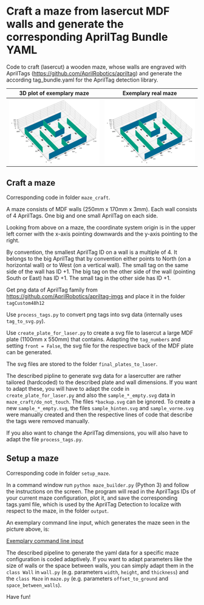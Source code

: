 # Craft a maze from lasercut MDF walls and generate the corresponding AprilTag Bundle YAML
Code to craft (lasercut) a wooden maze, whose walls are engraved with AprilTags (https://github.com/AprilRobotics/apriltag) and generate the according  tag_bundle.yaml for the AprilTag detection library.

3D plot of exemplary maze            |  Exemplary real maze 
:-------------------------:|:-------------------------:
![3D plot of examplary maze](https://github.com/NikHoh/apriltag-maze/blob/main/maze_setup/images/plot_maze.png)  |  ![Examplary real maze](https://github.com/NikHoh/apriltag-maze/blob/main/maze_craft/images/real_maze.png)

## Craft a maze

Corresponding code in folder `maze_craft`.

A maze consists of MDF walls (250mm x 170mm x 3mm). Each wall consists of 4 AprilTags. One big and one small AprilTag on each side. 

Looking from above on a maze, the coordinate system origin is in the upper left corner with the x-axis pointing downwards and the y-axis pointing to the right.

By convention, the smallest AprilTag ID on a wall is a multiple of 4. It belongs to the big AprilTag that by convention either points to North (on a horizontal wall) or to West (on a vertical wall). The small tag on the same side of the wall has ID +1. The big tag on the other side of the wall (pointing South or East) has ID +1. The small tag in the other side has ID +1.

Get png data of AprilTag family from https://github.com/AprilRobotics/apriltag-imgs and place it in the folder `tagCustom48h12`

Use `process_tags.py` to convert png tags into svg data (internally uses `tag_to_svg.py`).

Use `create_plate_for_laser.py` to create a svg file to lasercut a large MDF plate (1100mm x 550mm) that contains. Adapting the `tag_numbers` and setting `front = False`, the svg file for the respective back of the MDF plate can be generated.

The svg files are stored to the folder `final_plates_to_laser`.

The described pipline to generate svg data for a lasercutter are rather tailored (hardcoded) to the described plate and wall dimensions. If you want to adapt these, you will have to adapt the code in `create_plate_for_laser.py` and also the `sample_*_empty.svg` data in `maze_craft/do_not_touch`. The files `*backup.svg` can be ignored. To create a new `sample_*_empty.svg`, the files `sample_hinten.svg` and `sample_vorne.svg` were manually created and then the respective lines of code that describe the tags were removed manually.

If you also want to change the AprilTag dimensions, you will also have to adapt the file `process_tags.py`.

## Setup a maze

Corresponding code in folder `setup_maze`.

In a command window run `python maze_builder.py` (Python 3) and follow the instructions on the screen. The program will read in the AprilTags IDs of your current maze configuration, plot it, and save the corresponding tags.yaml file, which is used by the AprilTag Detection to localize with respect to the maze, in the folder `output`.

An exemplary command line input, which generates the maze seen in the picture above, is:

[Exemplary command line input](https://github.com/NikHoh/apriltag-maze/blob/main/maze_setup/images/console_example.png)

The described pipeline to generate the yaml data for a specific maze configuration is coded adaptively. If you want to adapt parameters like the size of walls or the space between walls, you can simply adapt them in the `class Wall` in `wall.py` (e.g. parameters `width`, `height`, and `thickness`) and the `class Maze` in  `maze.py` (e.g. parameters `offset_to_ground` and `space_between_walls`).

Have fun!




